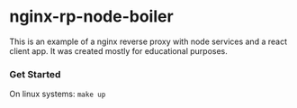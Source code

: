 # nginx-rp-node-boiler

This is an example of a nginx reverse proxy with node services and a react client app. It was created mostly for educational purposes.

### Get Started

On linux systems: `make up`
